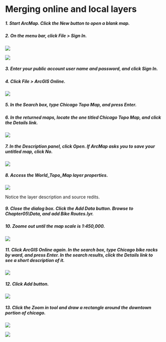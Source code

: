 # Merging online and local layers

##### 1. Start ArcMap. Click the New button to open a blank map.

##### 2. On the menu bar, click File > Sign In.

![](./img/ArcGis-05b-02-1.png)

![](./img/ArcGis-05b-02-2.png)

##### 3. Enter your public account user name and password, and click Sign In.

##### 4. Click File > ArcGIS Online.

![](./img/ArcGis-05b-04.png)

##### 5. In the Search box, type Chicago Topo Map, and press Enter.

##### 6. In the returned maps, locate the one titled Chicago Topo Map, and click the Details link.

![](./img/ArcGis-05b-06.png)

##### 7. In the Description panel, click Open. If ArcMap asks you to save your untitled map, click No.

![](./img/ArcGis-05b-07.png)

##### 8. Access the World_Topo_Map layer properties.

![](./img/ArcGis-05b-08.png)

Notice the layer description and source redits.

##### 9. Close the dialog box. Click the Add Data button. Browse to Chapter05\Data, and add Bike Routes.lyr.

##### 10. Zoome out until the map scale is 1:450,000.

![](./img/ArcGis-05b-10.png)

##### 11. Click ArcGIS Online again. In the search box, type Chicago bike racks by ward, and press Enter. In the search results, click the Details link to see a short description of it.

![](./img/ArcGis-05b-11.png)

##### 12. Click Add button.

![](./img/ArcGis-05b-12.png)

##### 13. Click the Zoom in tool and draw a rectangle around the downtown portion of chicago.

![](./img/ArcGis-05b-13-1.png)

![](./img/ArcGis-05b-13-2.png)






